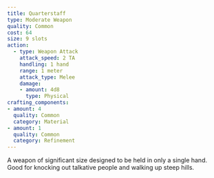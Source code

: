 ```yaml
---
title: Quarterstaff
type: Moderate Weapon
quality: Common
cost: 64 
size: 9 slots
action:
  - type: Weapon Attack
    attack_speed: 2 TA
    handling: 1 hand
    range: 1 meter
    attack_type: Melee
    damage:
    - amount: 4d8
      type: Physical
crafting_components:
- amount: 4
  quality: Common
  category: Material
- amount: 1
  quality: Common
  category: Refinement
---
```

A weapon of significant size designed to be held in only a single hand. Good for knocking out talkative people and walking up steep hills.